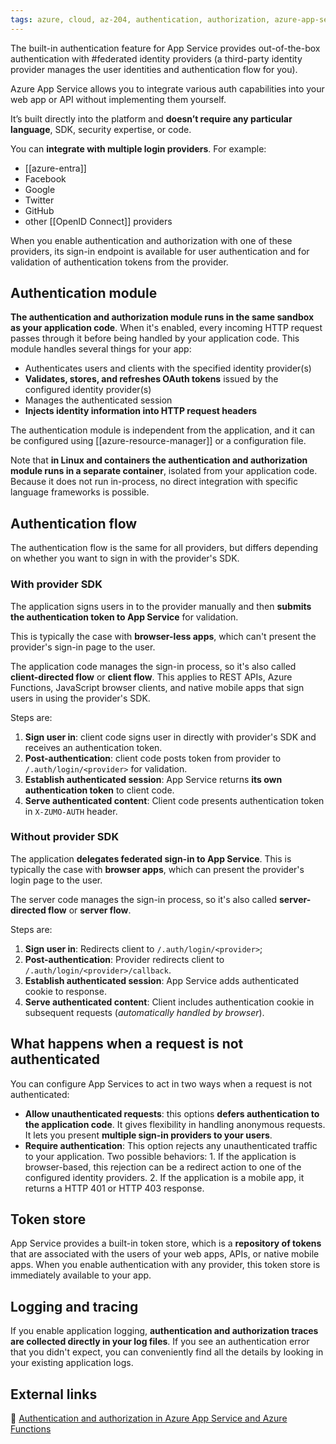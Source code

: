 ```yaml
---
tags: azure, cloud, az-204, authentication, authorization, azure-app-services
---
```


The built-in authentication feature for App Service provides out-of-the-box authentication with #federated identity providers (a third-party identity provider manages the user identities and authentication flow for you).

Azure App Service allows you to integrate various auth capabilities into your web app or API without implementing them yourself.

It’s built directly into the platform and **doesn’t require any particular language**, SDK, security expertise, or code.

You can **integrate with multiple login providers**. For example:

- [[azure-entra]]
- Facebook
- Google
- Twitter
- GitHub
- other [[OpenID Connect]] providers

When you enable authentication and authorization with one of these providers, its sign-in endpoint is available for user authentication and for validation of authentication tokens from the provider.

## Authentication module

**The authentication and authorization module runs in the same sandbox as your application code**. When it's enabled, every incoming HTTP request passes through it before being handled by your application code. This module handles several things for your app:

- Authenticates users and clients with the specified identity provider(s)
- **Validates, stores, and refreshes OAuth tokens** issued by the configured identity provider(s)
- Manages the authenticated session
- **Injects identity information into HTTP request headers**

The authentication module is independent from the application, and it can be configured using [[azure-resource-manager]] or a configuration file.

Note that **in Linux and containers the authentication and authorization module runs in a separate container**, isolated from your application code. Because it does not run in-process, no direct integration with specific language frameworks is possible.

## Authentication flow

The authentication flow is the same for all providers, but differs depending on whether you want to sign in with the provider's SDK.

### With provider SDK

The application signs users in to the provider manually and then **submits the authentication token to App Service** for validation.

This is typically the case with **browser-less apps**, which can't present the provider's sign-in page to the user.

The application code manages the sign-in process, so it's also called **client-directed flow** or **client flow**. This applies to REST APIs, Azure Functions, JavaScript browser clients, and native mobile apps that sign users in using the provider's SDK.

Steps are:

1. **Sign user in**: client code signs user in directly with provider's SDK and receives an authentication token.
2. **Post-authentication**: client code posts token from provider to `/.auth/login/<provider>` for validation.
3. **Establish authenticated session**: App Service returns **its own authentication token** to client code.
4. **Serve authenticated content**: Client code presents authentication token in `X-ZUMO-AUTH` header.

### Without provider SDK

The application **delegates federated sign-in to App Service**. This is typically the case with **browser apps**, which can present the provider's login page to the user.

The server code manages the sign-in process, so it's also called **server-directed flow** or **server flow**.

Steps are:

1. **Sign user in**: Redirects client to `/.auth/login/<provider>`;
2. **Post-authentication**: Provider redirects client to `/.auth/login/<provider>/callback`.
3. **Establish authenticated session**: App Service adds authenticated cookie to response.
4. **Serve authenticated content**: Client includes authentication cookie in subsequent requests (_automatically handled by browser_).

## What happens when a request is not authenticated

You can configure App Services to act in two ways when a request is not authenticated:

- **Allow unauthenticated requests**: this options **defers authentication to the application code**. It gives flexibility in handling anonymous requests. It lets you present **multiple sign-in providers to your users**.
- **Require authentication**: This option rejects any unauthenticated traffic to your application. Two possible behaviors: 1. If the application is browser-based, this rejection can be a redirect action to one of the configured identity providers. 2. If the application is a mobile app, it returns a HTTP 401 or HTTP 403 response.

## Token store

App Service provides a built-in token store, which is a **repository of tokens** that are associated with the users of your web apps, APIs, or native mobile apps. When you enable authentication with any provider, this token store is immediately available to your app.

## Logging and tracing

If you enable application logging, **authentication and authorization traces are collected directly in your log files**. If you see an authentication error that you didn't expect, you can conveniently find all the details by looking in your existing application logs.

## External links

🔗 [Authentication and authorization in Azure App Service and Azure Functions](https://learn.microsoft.com/en-us/azure/app-service/overview-authentication-authorization)
